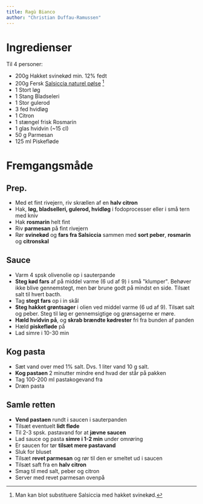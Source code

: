 ```yaml
---
title: Ragù Bianco
author: "Christian Duffau-Ramussen"
---
```


# Ingredienser

Til 4 personer:

- 200g Hakket svinekød min. 12% fedt
- 200g Fersk [Salsiccia naturel pølse](https://www.nemlig.com/salsiccia-natural-5062701) [^1]
- 1 Stort løg
- 1 Stang Bladseleri
- 1 Stor gulerod 
- 3 fed hvidløg
- 1 Citron
- 1 stængel frisk Rosmarin
- 1 glas hvidvin (~15 cl)
- 50 g Parmesan
- 125 ml Piskefløde

[^1]: Man kan blot substituere Salsiccia med hakket svinekød.

# Fremgangsmåde

## Prep.
- Med et fint rivejern, riv skrællen af en **halv citron**
- Hak, **løg, bladselleri, gulerod, hvidløg** i fodoprocesser eller i små tern med kniv
- Hak **rosmarin** helt fint
- Riv **parmesan** på fint rivejern
- Rør **svinekød** og **fars fra Salsiccia** sammen med **sort peber**, **rosmarin** og **citronskal** 

## Sauce
- Varm 4 spsk olivenolie op i sauterpande
- **Steg kød fars** af på middel varme (6 ud af 9) i små "klumper". Behøver ikke blive gennemstegt, men bør brune godt på mindst en side. Tilsæt salt til hvert bacth.
- Tag **stegt fars** op i in skål
- **Steg hakket grøntsager** i olien ved middel varme (6 ud af 9). Tilsæt salt og peber. Steg til løg er gennemsigtige og grønsagerne er møre.
- **Hæld hvidvin på**, og **skrab brændte kødrester** fri fra bunden af panden
- Hæld **piskefløde** på
- Lad simre i 10-30 min

## Kog pasta
- Sæt vand over med 1% salt. Dvs. 1 liter vand 10 g salt.
- **Kog pastaen** 2 minutter mindre end hvad der står på pakken
- Tag 100-200 ml pastakogevand fra
- Dræn pasta

## Samle retten
- **Vend pastaen** rundt i saucen i sauterpanden
- Tilsæt eventuelt **lidt fløde**
- Til 2-3 spsk. pastavand for at **jævne saucen**
- Lad sauce og pasta **simre i 1-2 min** under omrøring
- Er saucen for tør **tilsæt mere pastavand**
- Sluk for bluset
- Tilsæt **revet parmesan** og rør til den er smeltet ud i saucen
- Tilsæt saft fra en **halv citron**
- Smag til med salt, peber og citron
- Server med revet parmesan ovenpå


